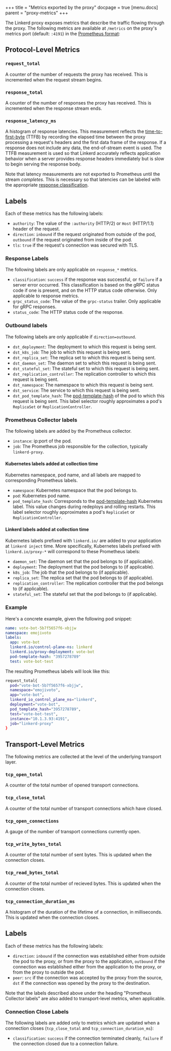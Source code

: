 +++
title = "Metrics exported by the proxy"
docpage = true
[menu.docs]
  parent = "proxy-metrics"
+++

The Linkerd proxy exposes metrics that describe the traffic flowing through the
proxy.  The following metrics are available at `/metrics` on the proxy's metrics
port (default: `:4191`) in the [Prometheus format][prom-format]:

## Protocol-Level Metrics

### `request_total`

A counter of the number of requests the proxy has received.  This is incremented
when the request stream begins.

### `response_total`

A counter of the number of responses the proxy has received.  This is
incremented when the response stream ends.

### `response_latency_ms`

A histogram of response latencies. This measurement reflects the
[time-to-first-byte][ttfb] (TTFB) by recording the elapsed time between the
proxy processing a request's headers and the first data frame of the response.
If a response does not include any data, the end-of-stream event is used. The
TTFB measurement is used so that Linkerd accurately reflects application
behavior when a server provides response headers immediately but is slow to
begin serving the response body.

Note that latency measurements are not exported to Prometheus until the stream
_completes_. This is necessary so that latencies can be labeled with the appropriate
[response classification](#rsp-class).

## Labels

Each of these metrics has the following labels:

* `authority`: The value of the `:authority` (HTTP/2) or `Host` (HTTP/1.1)
               header of the request.
* `direction`: `inbound` if the request originated from outside of the pod,
               `outbound` if the request originated from inside of the pod.
* `tls`: `true` if the request's connection was secured with TLS.

### Response Labels

The following labels are only applicable on `response_*` metrics.

<a name="rsp-class"></a>
* `classification`: `success` if the response was successful, or `failure` if
                    a server error occurred. This classification is based on
                    the gRPC status code if one is present, and on the HTTP
                    status code otherwise. Only applicable to response metrics.
* `grpc_status_code`: The value of the `grpc-status` trailer.  Only applicable
                      for gRPC responses.
* `status_code`: The HTTP status code of the response.

### Outbound labels

The following labels are only applicable if `direction=outbound`.

* `dst_deployment`: The deployment to which this request is being sent.
* `dst_k8s_job`: The job to which this request is being sent.
* `dst_replica_set`: The replica set to which this request is being sent.
* `dst_daemon_set`: The daemon set to which this request is being sent.
* `dst_stateful_set`: The stateful set to which this request is being sent.
* `dst_replication_controller`: The replication controller to which this request
                                is being sent.
* `dst_namespace`: The namespace to which this request is being sent.
* `dst_service`: The service to which this request is being sent.
* `dst_pod_template_hash`: The [pod-template-hash][pod-template-hash] of the pod
                           to which this request is being sent. This label
                           selector roughly approximates a pod's `ReplicaSet` or
                           `ReplicationController`.

### Prometheus Collector labels

The following labels are added by the Prometheus collector.

* `instance`: ip:port of the pod.
* `job`: The Prometheus job responsible for the collection, typically
         `linkerd-proxy`.

#### Kubernetes labels added at collection time

Kubernetes namespace, pod name, and all labels are mapped to corresponding
Prometheus labels.

* `namespace`: Kubernetes namespace that the pod belongs to.
* `pod`: Kubernetes pod name.
* `pod_template_hash`: Corresponds to the [pod-template-hash][pod-template-hash]
                       Kubernetes label. This value changes during redeploys and
                       rolling restarts. This label selector roughly
                       approximates a pod's `ReplicaSet` or
                       `ReplicationController`.

#### Linkerd labels added at collection time

Kubernetes labels prefixed with `linkerd.io/` are added to your application at
`linkerd inject` time. More specifically, Kubernetes labels prefixed with
`linkerd.io/proxy-*` will correspond to these Prometheus labels:

* `daemon_set`: The daemon set that the pod belongs to (if applicable).
* `deployment`: The deployment that the pod belongs to (if applicable).
* `k8s_job`: The job that the pod belongs to (if applicable).
* `replica_set`: The replica set that the pod belongs to (if applicable).
* `replication_controller`: The replication controller that the pod belongs to
                            (if applicable).
* `stateful_set`: The stateful set that the pod belongs to (if applicable).

### Example

Here's a concrete example, given the following pod snippet:

```yaml
name: vote-bot-5b7f5657f6-xbjjw
namespace: emojivoto
labels:
  app: vote-bot
  linkerd.io/control-plane-ns: linkerd
  linkerd.io/proxy-deployment: vote-bot
  pod-template-hash: "3957278789"
  test: vote-bot-test
```

The resulting Prometheus labels will look like this:

```bash
request_total{
  pod="vote-bot-5b7f5657f6-xbjjw",
  namespace="emojivoto",
  app="vote-bot",
  linkerd_io_control_plane_ns="linkerd",
  deployment="vote-bot",
  pod_template_hash="3957278789",
  test="vote-bot-test",
  instance="10.1.3.93:4191",
  job="linkerd-proxy"
}
```

## Transport-Level Metrics

The following metrics are collected at the level of the underlying transport
layer.

### `tcp_open_total`

A counter of the total number of opened transport connections.

### `tcp_close_total`

A counter of the total number of transport connections which have closed.

### `tcp_open_connections`

A gauge of the number of transport connections currently open.

### `tcp_write_bytes_total`

A counter of the total number of sent bytes. This is updated when the
connection closes.

### `tcp_read_bytes_total`

A counter of the total number of recieved bytes. This is updated when the
connection closes.

### `tcp_connection_duration_ms`

A histogram of the duration of the lifetime of a connection, in milliseconds.
This is updated when the connection closes.

## Labels

Each of these metrics has the following labels:

* `direction`: `inbound` if the connection was established either from outside the
                pod to the proxy, or from the proxy to the application,
               `outbound` if the connection was established either from the
                application to the proxy, or from the proxy to outside the pod.
* `peer`: `src` if the connection was accepted by the proxy from the source,
          `dst` if the connection was opened by the proxy to the destination.

Note that the labels described above under the heading "Prometheus Collector labels"
are also added to transport-level metrics, when applicable.

### Connection Close Labels

The following labels are added only to metrics which are updated when a
connection closes (`tcp_close_total` and `tcp_connection_duration_ms`):

* `classification`: `success` if the connection terminated cleanly, `failure` if
  the connection closed due to a connection failure.

[prom-format]: https://prometheus.io/docs/instrumenting/exposition_formats/#format-version-0.0.4
[pod-template-hash]: https://kubernetes.io/docs/concepts/workloads/controllers/deployment/#pod-template-hash-label
[ttfb]: https://en.wikipedia.org/wiki/Time_to_first_byte
